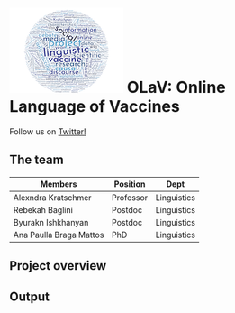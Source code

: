 ![](OLaV_word_cloud_ex_small.png) OLaV: Online Language of Vaccines
============

Follow us on [Twitter!](https://twitter.com/OLaV_AU) 

The team
---------------------

|  Members         | Position        | Dept|
|-----------|---------------|--------|
| Alexndra Kratschmer| Professor   | Linguistics | 
| Rebekah Baglini | Postdoc | Linguistics | 
| Byurakn Ishkhanyan | Postdoc | Linguistics | 
| Ana Paulla Braga Mattos | PhD | Linguistics | 



Project overview 
---------------


Output
--------------
